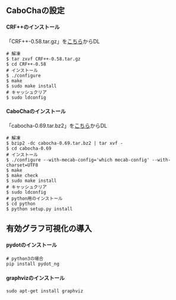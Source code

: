 CaboChaの設定
----------------------------
#### CRF++のインストール

「CRF++-0.58.tar.gz」を[こちら](https://drive.google.com/drive/u/0/folders/0B4y35FiV1wh7fngteFhHQUN2Y1B5eUJBNHZUemJYQV9VWlBUb3JlX0xBdWVZTWtSbVBneU0)からDL
    
    # 解凍
    $ tar zxvf CRF++-0.58.tar.gz
    $ cd CRF++-0.58
    # インストール
    $ ./configure
    $ make
    $ sudo make install
    # キャッシュクリア
    $ sudo ldconfig

#### CaboChaのインストール

「cabocha-0.69.tar.bz2」を[こちら](https://drive.google.com/drive/u/0/folders/0B4y35FiV1wh7cGRCUUJHVTNJRnM)からDL

    # 解凍
    $ bzip2 -dc cabocha-0.69.tar.bz2 | tar xvf -
    $ cd cabocha-0.69
    # インストール
    $ ./configure --with-mecab-config='which mecab-config' --with-charset=UTF8
    $ make
    $ make check
    $ sudo make install
    # キャッシュクリア
    $ sudo ldconfig
    # python用のインストール
    $ cd python
    $ python setup.py install

有効グラフ可視化の導入
------------
#### pydotのインストール

    # python3の場合
    pip install pydot_ng

#### graphvizのインストール

    sudo apt-get install graphviz
